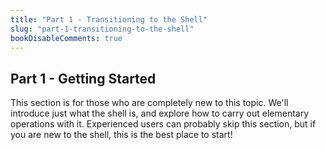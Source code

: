 ```yaml
---
title: "Part 1 - Transitioning to the Shell"
slug: "part-1-transitioning-to-the-shell"
bookDisableComments: true
---
```


## Part 1 - Getting Started 

This section is for those who are completely new to this topic.
We'll introduce just what the shell is, and explore how to 
carry out elementary operations with it.
Experienced users can probably skip this section,
but if you are new to the shell, this is the best place to start! 
